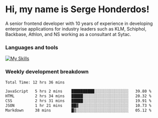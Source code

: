 # Hi, my name is Serge Honderdos!

A senior frontend developer with 10 years of experience in developing enterprise applications for industry leaders such as KLM, Schiphol, Backbase, Athlon, and NS working as a consultant at Sytac.

### Languages and tools
[![My Skills](https://skillicons.dev/icons?i=js,ts,angular,react,vue,nodejs,sqlite,postgres,mongodb,git,azure)](#)

### Weekly development breakdown
<!--START_SECTION:waka-->

```txt
Total Time: 12 hrs 36 mins

JavaScript   5 hrs 2 mins    ██████████░░░░░░░░░░░░░░░   39.80 %
HTML         2 hrs 34 mins   █████░░░░░░░░░░░░░░░░░░░░   20.32 %
CSS          2 hrs 31 mins   █████░░░░░░░░░░░░░░░░░░░░   19.91 %
JSON         1 hr 21 mins    ██▓░░░░░░░░░░░░░░░░░░░░░░   10.73 %
Markdown     38 mins         █▒░░░░░░░░░░░░░░░░░░░░░░░   05.12 %
```

<!--END_SECTION:waka-->

